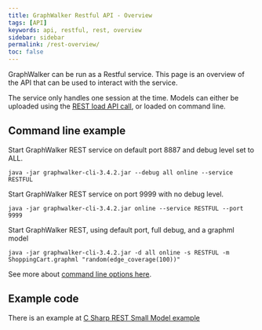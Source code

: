 ```yaml
---
title: GraphWalker Restful API - Overview
tags: [API]
keywords: api, restful, rest, overview
sidebar: sidebar
permalink: /rest-overview/
toc: false
---
```



GraphWalker can be run as a Restful service. This page is an overview of the API that can be used to
interact with the service.

The service only handles one session at the time. Models can either be uploaded using the [REST load API call](/rest-load/),
or loaded on command line.

## Command line example

Start GraphWalker REST service on default port 8887 and debug level set to ALL.

```
java -jar graphwalker-cli-3.4.2.jar --debug all online --service RESTFUL
```

Start GraphWalker REST service on port 9999 with no debug level.

```
java -jar graphwalker-cli-3.4.2.jar online --service RESTFUL --port 9999
```

Start GraphWalker REST, using default port, full debug, and a graphml model

```
java -jar graphwalker-cli-3.4.2.jar -d all online -s RESTFUL -m ShoppingCart.graphml "random(edge_coverage(100))"
```

See more about [command line options here](/cli-online/).


## Example code

There is an example at [C Sharp REST Small Model example](https://github.com/GraphWalker/graphwalker-example/tree/master/c-sharp-rest/SmallModel)

